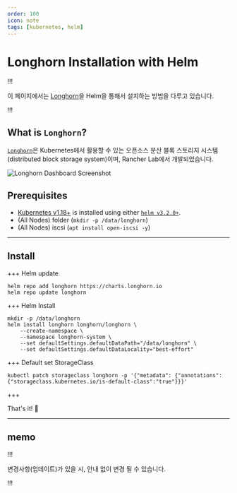 ```yaml
---
order: 100
icon: note
tags: [kubernetes, helm]
---
```


# Longhorn Installation with Helm

!!!

이 페이지에서는 [Longhorn](https://longhorn.io)을 Helm을 통해서 설치하는 방법을 다루고 있습니다.

!!!

## What is `Longhorn`?

[`Longhorn`](https://longhorn.io)은 Kubernetes에서 활용할 수 있는 오픈소스 분산 블록 스토리지 시스템(distributed block storage system)이며, Rancher Lab에서 개발되었습니다.

![Longhorn Dashboard Screenshot](https://longhorn.io/img/screenshots/getting-started/longhorn-ui.png)

## Prerequisites

- [Kubernetes v1.18+](https://kubernetes.io) is installed using either [`helm v3.2.0+`](https://helm.sh).
- (All Nodes) folder (`mkdir -p /data/longhorn`)
- (All Nodes) iscsi (`apt install open-iscsi -y`)

---

## Install

+++ Helm update

```
helm repo add longhorn https://charts.longhorn.io
helm repo update longhorn
```

+++ Helm Install

```
mkdir -p /data/longhorn
helm install longhorn longhorn/longhorn \
    --create-namespace \
    --namespace longhorn-system \
    --set defaultSettings.defaultDataPath="/data/longhorn" \
    --set defaultSettings.defaultDataLocality="best-effort"
```

+++ Default set StorageClass

```
kubectl patch storageclass longhorn -p '{"metadata": {"annotations":{"storageclass.kubernetes.io/is-default-class":"true"}}}'
```

+++

That's it! :tada:

---

## memo

!!!

변경사항(업데이트)가 있을 시, 안내 없이 변경 될 수 있습니다.

!!!
